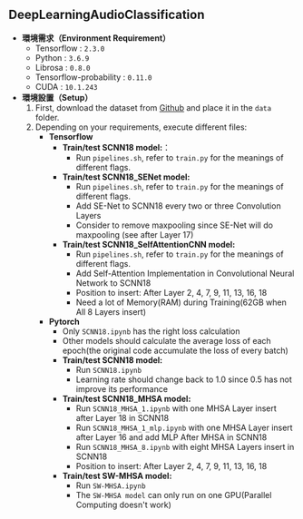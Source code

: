 ## DeepLearningAudioClassification

- **環境需求（Environment Requirement）**
    - Tensorflow : `2.3.0`
    - Python : `3.6.9`
    - Librosa : `0.8.0`
    - Tensorflow-probability : `0.11.0`
    - CUDA : `10.1.243`
- **環境設置（Setup）**
    1. First, download the dataset from [Github](https://github.com/NTUT-LabASPL/FMA-C-DataSet-for-Vocal-Detection)  and place it in the `data` folder.
    2. Depending on your requirements, execute different files:
        - **Tensorflow**
            - **Train/test SCNN18 model:**：
                - Run `pipelines.sh`, refer to `train.py`  for the meanings of different flags.
            - **Train/test SCNN18_SENet model:**
                - Run `pipelines.sh`, refer to `train.py`  for the meanings of different flags.
                - Add SE-Net to SCNN18 every two or three Convolution Layers
                - Consider to remove maxpooling since SE-Net will do maxpooling (see after Layer 17)
            - **Train/test SCNN18_SelfAttentionCNN model:**
                - Run `pipelines.sh`, refer to `train.py`  for the meanings of different flags.
                - Add Self-Attention Implementation in Convolutional Neural Network to SCNN18
                - Position to insert: After Layer 2, 4, 7, 9, 11, 13, 16, 18
                - Need a lot of Memory(RAM) during Training(62GB when All 8 Layers insert)
        - **Pytorch**
            - Only `SCNN18.ipynb` has the right loss calculation
            - Other models should calculate the average loss of each epoch(the original code accumulate the loss of every batch)
            - **Train/test SCNN18 model:**
                - Run `SCNN18.ipynb`
                - Learning rate should change back to 1.0 since 0.5 has not improve its performance
            - **Train/test SCNN18_MHSA model:**
                - Run `SCNN18_MHSA_1.ipynb` with one MHSA Layer insert after Layer 18 in SCNN18
                - Run `SCNN18_MHSA_1_mlp.ipynb` with one MHSA Layer insert after Layer 16 and add MLP After MHSA in SCNN18
                - Run `SCNN18_MHSA_8.ipynb` with eight MHSA Layers insert in SCNN18
                - Position to insert: After Layer 2, 4, 7, 9, 11, 13, 16, 18
            - **Train/test SW-MHSA model:**
                - Run `SW-MHSA.ipynb` 
                - The `SW-MHSA model` can only run on one GPU(Parallel Computing doesn't work)